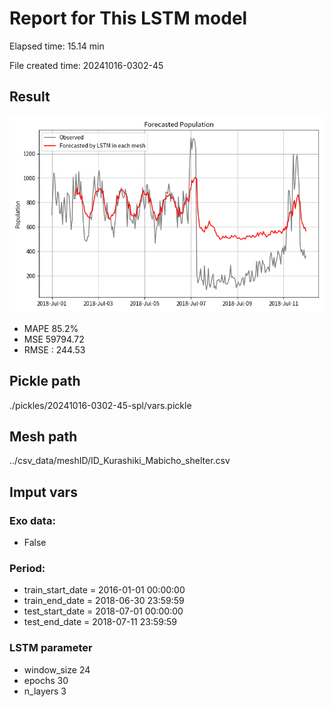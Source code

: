 
# Report for This LSTM model 
Elapsed time: 15.14 min

File created time: 20241016-0302-45

## Result 
<img src="20241016-0302-45.png" width='600'/>

- MAPE	85.2%
- MSE 	59794.72
- RMSE : 244.53

## Pickle path
./pickles/20241016-0302-45-spl/vars.pickle

## Mesh path
../csv_data/meshID/ID_Kurashiki_Mabicho_shelter.csv

## Imput vars

### Exo data:
- False

### Period:
- train_start_date    = 2016-01-01 00:00:00
- train_end_date      = 2018-06-30 23:59:59
- test_start_date     = 2018-07-01 00:00:00  
- test_end_date       = 2018-07-11 23:59:59

### LSTM parameter
- window_size	24
- epochs	30
- n_layers	3

